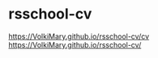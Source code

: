 # rsschool-cv
https://VolkiMary.github.io/rsschool-cv/cv 
https://VolkiMary.github.io/rsschool-cv/

